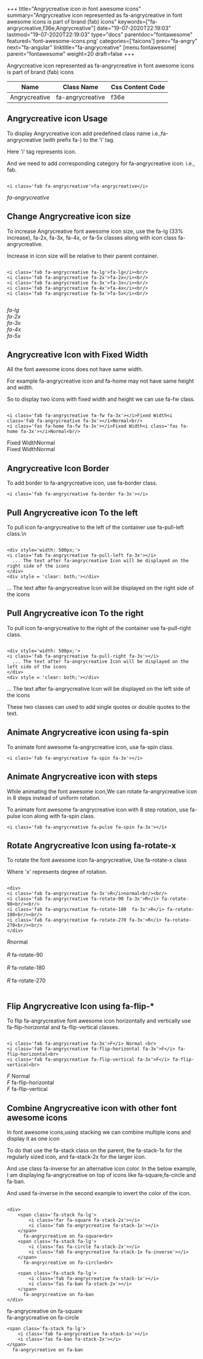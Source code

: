+++
title="Angrycreative icon in font awesome icons"
summary="Angrycreative icon represented as fa-angrycreative in font awesome icons is part of brand (fab) icons"
keywords=["fa-angrycreative,f36e,Angrycreative"]
date="19-07-2020T22:19:03"
lastmod="19-07-2020T22:19:03"
type="docs"
parentdoc="fontawesome"
featured='font-awesome-icons.png'
categories=['faicons']
prev="fa-angry"
next="fa-angular"
linktitle="fa-angrycreative"
[menu.fontawesome]
parent="fontawesome"
weight=20
draft=false
+++


Angrycreative icon represented as fa-angrycreative in font awesome icons is part of brand (fab) icons

<div class='table-responsive'><table class='table'><thead><tr><th>Name</th><th>Class Name</th><th>Css Content Code</th></tr></thead><tbody><tr><td>Angrycreative</td><td>fa-angrycreative</td><td>f36e</td></tr></tbody></table></div>



## Angrycreative icon Usage

To display Angrycreative icon add predefined class name i.e.,fa-angrycreative (with prefix fa-) to the 'i' tag.

Here 'i' tag represents icon.

And we need to add corresponding category for fa-angrycreative icon. i.e., fab.


```

<i class='fab fa-angrycreative'>fa-angrycreative</i>
```

<i class='fab fa-angrycreative'>fa-angrycreative</i>




## Change Angrycreative icon size
To increase Angrycreative font awesome icon size, use the fa-lg (33% increase), fa-2x, fa-3x, fa-4x, or fa-5x classes along with icon class fa-angrycreative.

Increase in icon size will be relative to their parent container. 

```

<i class='fab fa-angrycreative fa-lg'>fa-lg</i><br/>
<i class='fab fa-angrycreative fa-2x'>fa-2x</i><br/>
<i class='fab fa-angrycreative fa-3x'>fa-3x</i><br/>
<i class='fab fa-angrycreative fa-4x'>fa-4x</i><br/>
<i class='fab fa-angrycreative fa-5x'>fa-5x</i><br/>
            
```

<i class='fab fa-angrycreative fa-lg'>fa-lg</i><br/>
<i class='fab fa-angrycreative fa-2x'>fa-2x</i><br/>
<i class='fab fa-angrycreative fa-3x'>fa-3x</i><br/>
<i class='fab fa-angrycreative fa-4x'>fa-4x</i><br/>
<i class='fab fa-angrycreative fa-5x'>fa-5x</i><br/>
            



## Angrycreative Icon with Fixed Width 

All the font awesome icons does not have same width.

For example fa-angrycreative icon and fa-home may not have same height and width.

So to display two icons with fixed width and height we can use fa-fw class.


```

<i class='fab fa-angrycreative fa-fw fa-3x'></i>Fixed Width<i class='fab fa-angrycreative fa-3x'></i>Normal<br/>
<i class='fas fa-home fa-fw fa-3x'></i>Fixed Width<i class='fas fa-home fa-3x'></i>Normal<br/>
```

<i class='fab fa-angrycreative fa-fw fa-3x'></i>Fixed Width<i class='fab fa-angrycreative fa-3x'></i>Normal<br/>
<i class='fas fa-home fa-fw fa-3x'></i>Fixed Width<i class='fas fa-home fa-3x'></i>Normal<br/>



## Angrycreative Icon Border 

To add border to fa-angrycreative icon, use fa-border class.


```
<i class='fab fa-angrycreative fa-border fa-3x'></i>

```
<i class='fab fa-angrycreative fa-border fa-3x'></i>





## Pull Angrycreative icon To the left

To pull icon fa-angrycreative to the left of the container use fa-pull-left class.\n

```

<div style='width: 500px;'>
<i class='fab fa-angrycreative fa-pull-left fa-3x'></i>
  ... The text after fa-angrycreative Icon will be displayed on the right side of the icons
</div>
<div style = 'clear: both;'></div>
```

<div style='width: 500px;'>
<i class='fab fa-angrycreative fa-pull-left fa-3x'></i>
  ... The text after fa-angrycreative Icon will be displayed on the right side of the icons
</div>
<div style = 'clear: both;'></div>




## Pull Angrycreative icon To the right
To pull icon fa-angrycreative to the right of the container use fa-pull-right class.

```

<div style='width: 500px;'>
<i class='fab fa-angrycreative fa-pull-right fa-3x'></i>
  ... The text after fa-angrycreative Icon will be displayed on the left side of the icons
</div>
<div style = 'clear: both;'></div>
```

<div style='width: 500px;'>
<i class='fab fa-angrycreative fa-pull-right fa-3x'></i>
  ... The text after fa-angrycreative Icon will be displayed on the left side of the icons
</div>
<div style = 'clear: both;'></div>

These two classes can used to add single quotes or double quotes to the text.


## Animate Angrycreative icon using fa-spin
To animate font awesome fa-angrycreative icon, use fa-spin class.

```
<i class='fab fa-angrycreative fa-spin fa-3x'></i>
```
<i class='fab fa-angrycreative fa-spin fa-3x'></i>




## Animate Angrycreative icon with steps
While animating the font awesome icon,We can rotate fa-angrycreative icon in 8 steps instead of uniform rotation.

To animate font awesome fa-angrycreative icon with 8 step rotation, use fa-pulse icon along with fa-spin class.


```
<i class='fab fa-angrycreative fa-pulse fa-spin fa-3x'></i>

```
<i class='fab fa-angrycreative fa-pulse fa-spin fa-3x'></i>





## Rotate Angrycreative Icon using fa-rotate-x
To rotate the font awesome icon fa-angrycreative, Use fa-rotate-x class

Where 'x' represents degree of rotation.


```

<div>
<i class='fab fa-angrycreative fa-3x'>R</i>normal<br/><br/>
<i class='fab fa-angrycreative fa-rotate-90 fa-3x'>R</i> fa-rotate-90<br/><br/> 
<i class='fab fa-angrycreative fa-rotate-180  fa-3x'>R</i> fa-rotate-180<br/><br/> 
<i class='fab fa-angrycreative fa-rotate-270 fa-3x'>R</i> fa-rotate-270<br/><br/>
</div>
```

<div>
<i class='fab fa-angrycreative fa-3x'>R</i>normal<br/><br/>
<i class='fab fa-angrycreative fa-rotate-90 fa-3x'>R</i> fa-rotate-90<br/><br/> 
<i class='fab fa-angrycreative fa-rotate-180  fa-3x'>R</i> fa-rotate-180<br/><br/> 
<i class='fab fa-angrycreative fa-rotate-270 fa-3x'>R</i> fa-rotate-270<br/><br/>
</div>




## Flip Angrycreative Icon using fa-flip-*
To flip fa-angrycreative font awesome icon horizontally and vertically use fa-flip-horizontal and fa-flip-vertical classes. 

```

<i class='fab fa-angrycreative fa-3x'>F</i> Normal <br>
<i class='fab fa-angrycreative fa-flip-horizontal fa-3x'>F</i> fa-flip-horizontal<br>
<i class='fab fa-angrycreative fa-flip-vertical fa-3x'>F</i> fa-flip-vertical<br>
```

<i class='fab fa-angrycreative fa-3x'>F</i> Normal <br>
<i class='fab fa-angrycreative fa-flip-horizontal fa-3x'>F</i> fa-flip-horizontal<br>
<i class='fab fa-angrycreative fa-flip-vertical fa-3x'>F</i> fa-flip-vertical<br>




## Combine Angrycreative icon with other font awesome icons
In font awesome icons,using stacking we can combine multiple icons and display it as one icon 

To do that use the fa-stack class on the parent, the fa-stack-1x for the regularly sized icon, and fa-stack-2x for the larger icon.

And use class fa-inverse for an alternative icon color. 
In the below example, I am displaying fa-angrycreative on top of icons like fa-square,fa-circle and fa-ban.

And used fa-inverse in the second example to invert the color of the icon.

```

<div>
    <span class='fa-stack fa-lg'>
        <i class='far fa-square fa-stack-2x'></i>
        <i class='fab fa-angrycreative fa-stack-1x'></i>
    </span>
      fa-angrycreative on fa-square<br>
    <span class='fa-stack fa-lg'>
        <i class='fas fa-circle fa-stack-2x'></i>
        <i class='fab fa-angrycreative fa-stack-1x fa-inverse'></i>
    </span>
      fa-angrycreative on fa-circle<br>

    <span class='fa-stack fa-lg'>
        <i class='fab fa-angrycreative fa-stack-1x'></i>
        <i class='fas fa-ban fa-stack-2x'></i>
    </span>
      fa-angrycreative on fa-ban
</div>
```

<div>
    <span class='fa-stack fa-lg'>
        <i class='far fa-square fa-stack-2x'></i>
        <i class='fab fa-angrycreative fa-stack-1x'></i>
    </span>
      fa-angrycreative on fa-square<br>
    <span class='fa-stack fa-lg'>
        <i class='fas fa-circle fa-stack-2x'></i>
        <i class='fab fa-angrycreative fa-stack-1x fa-inverse'></i>
    </span>
      fa-angrycreative on fa-circle<br>

    <span class='fa-stack fa-lg'>
        <i class='fab fa-angrycreative fa-stack-1x'></i>
        <i class='fas fa-ban fa-stack-2x'></i>
    </span>
      fa-angrycreative on fa-ban
</div>






